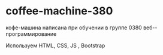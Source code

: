 # coffee-machine-380
 кофе-машина написана при обучении в группе 0380 веб--программирование

Используем HTML, CSS, JS  , Bootstrap

